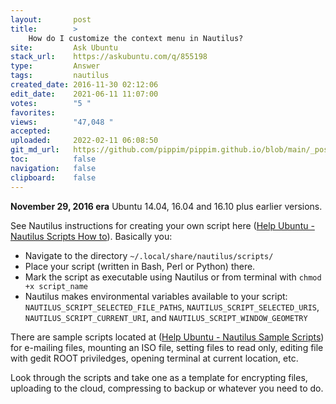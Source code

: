 ```yaml
---
layout:       post
title:        >
    How do I customize the context menu in Nautilus?
site:         Ask Ubuntu
stack_url:    https://askubuntu.com/q/855198
type:         Answer
tags:         nautilus
created_date: 2016-11-30 02:12:06
edit_date:    2021-06-11 11:07:00
votes:        "5 "
favorites:    
views:        "47,048 "
accepted:     
uploaded:     2022-02-11 06:08:50
git_md_url:   https://github.com/pippim/pippim.github.io/blob/main/_posts/2016/2016-11-30-How-do-I-customize-the-context-menu-in-Nautilus_.md
toc:          false
navigation:   false
clipboard:    false
---
```


**November 29, 2016 era** Ubuntu 14.04, 16.04 and 16.10 plus earlier versions.

See Nautilus instructions for creating your own script here ([Help Ubuntu - Nautilus Scripts How to][1]). Basically you:

 - Navigate to the directory `~/.local/share/nautilus/scripts/`
 - Place your script (written in Bash, Perl or Python) there.
 - Mark the script as executable using Nautilus or from terminal with `chmod +x script_name`
 - Nautilus makes environmental variables available to your script: `NAUTILUS_SCRIPT_SELECTED_FILE_PATHS`, `NAUTILUS_SCRIPT_SELECTED_URIS`, `NAUTILUS_SCRIPT_CURRENT_URI`, and `NAUTILUS_SCRIPT_WINDOW_GEOMETRY`

There are sample scripts located at ([Help Ubuntu - Nautilus Sample Scripts][2]) for e-mailing files, mounting an ISO file, setting files to read only, editing file with gedit ROOT priviledges, opening terminal at current location, etc.

Look through the scripts and take one as a template for encrypting files, uploading to the cloud, compressing to backup or whatever you need to do.

  [1]: https://help.ubuntu.com/community/NautilusScriptsHowto
  [2]: https://help.ubuntu.com/community/NautilusScriptsHowto/SampleScripts
